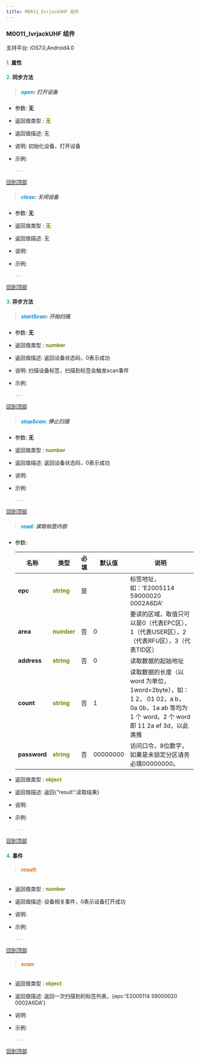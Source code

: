 ```yaml
---
title: M0011_IvrjackUHF 组件
---
```


### M0011_IvrjackUHF 组件

 支持平台: iOS7.0,Android4.0
 

#### <font color ='#40A977'>**1.**</font> 属性

#### <font color ='#40A977'>**2.**</font> 同步方法

>##### <font color ='#0092db'>**open**</font>: 打开设备

- 参数: **无**
- 返回值类型 : <font color ='#808000'>**无**</font>
- 返回值描述: 无
- 说明: 初始化设备，打开设备
- 示例:

  ```javascript
  ...

  ```

[回到顶部](#top)

>##### <font color ='#0092db'>**close**</font>: 关闭设备

- 参数: **无**
- 返回值类型 : <font color ='#808000'>**无**</font>
- 返回值描述: 无
- 说明: 
- 示例:

  ```javascript
  ...

  ```

[回到顶部](#top)

#### <font color ='#40A977'>**3.**</font> 异步方法

>##### <font color ='#0092db'>**startScan**</font>: 开始扫描

- 参数: **无**
- 返回值类型 : <font color ='#808000'>**number**</font>
- 返回值描述: 返回设备状态码，0表示成功
- 说明: 扫描设备标签，扫描到标签会触发scan事件
- 示例:

  ```javascript
  ...

  ```

[回到顶部](#top)

>##### <font color ='#0092db'>**stopScan**</font>: 停止扫描

- 参数: **无**
- 返回值类型 : <font color ='#808000'>**number**</font>
- 返回值描述: 返回设备状态码，0表示成功
- 说明: 
- 示例:

  ```javascript
  ...

  ```

[回到顶部](#top)

>##### <font color ='#0092db'>**read**</font>: 读取标签内容

- 参数:

  名称 | 类型 |必填|默认值|说明
  ---- |-------------  |--------------|--------|------
  **epc** |<font color ='#808000'>**string**</font> | 是 | |标签地址，如：'E2005114 59000020 0002A6DA'
  **area** |<font color ='#808000'>**number**</font> | 否 | 0|要读的区域，取值只可以是0（代表EPC区），1（代表USER区），2（代表RFU区），3（代表TID区）
  **address** |<font color ='#808000'>**string**</font> | 否 | 0|读取数据的起始地址
  **count** |<font color ='#808000'>**string**</font> | 否 | 1|读取数据的长度（以 word 为单位，1word=2byte），如：1 2， 01 02，a b，0a 0b，1a ab 等均为 1 个 word。2 个 word 即 11 2a ef 3d，以此类推
  **password** |<font color ='#808000'>**string**</font> | 否 | 00000000|访问口令，8位数字，如果是未锁定分区请务必填00000000。
- 返回值类型 : <font color ='#808000'>**object**</font>
- 返回值描述: 返回{“result”:读取结果}
- 说明: 
- 示例:

  ```javascript
  ...

  ```

[回到顶部](#top)


#### <font color ='#40A977'>**4.**</font> 事件

>###### <font color ='#e96900'>**result**</font>: 

- 返回值类型 : <font color ='#808000'>**number**</font>
- 返回值描述: 设备相关事件，0表示设备打开成功
- 说明: 
- 示例:

  ```javascript
  ...

  ```

[回到顶部](#top)

>###### <font color ='#e96900'>**scan**</font>: 

- 返回值类型 : <font color ='#808000'>**object**</font>
- 返回值描述: 返回一次扫描到的标签列表，{epc:'E2005114 59000020 0002A6DA'}
- 说明: 
- 示例:

  ```javascript
  ...

  ```

[回到顶部](#top)



